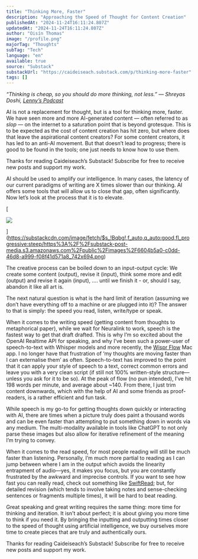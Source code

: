 ```yaml
---
title: "Thinking More, Faster"
description: "Approaching the Speed of Thought for Content Creation"
publishedAt: "2024-11-24T16:11:24.807Z"
updatedAt: "2024-11-24T16:11:24.807Z"
author: "Oisín Thomas"
image: "/profile.png"
majorTag: "Thoughts"
subTag: "Tech"
language: "en"
available: true
source: "Substack"
substackUrl: "https://caideiseach.substack.com/p/thinking-more-faster"
tags: []
---
```


_“Thinking is cheap, so you should do more thinking, not less.” — Shreyas Doshi, [Lenny’s Podcast](https://www.youtube.com/watch?v=atS060bNpE0)_

AI is not a replacement for thought, but is a tool for thinking more, faster. We have seen more and more AI-generated content — often referred to as _slop_ — on the internet to a saturation point that is beyond grotesque. This is to be expected as the cost of content creation has hit zero, but where does that leave the aspirational content creators? For some content creators, it has led to an anti-AI movement. But that doesn’t lead to progress; there is good to be found in the tools; one just needs to know how to use them.

Thanks for reading Caideiseach’s Substack! Subscribe for free to receive new posts and support my work.

AI should be used to amplify our intelligence. In many cases, the latency of our current paradigms of writing are X times slower than our thinking. AI offers some tools that will allow us to close that gap, often significantly. Now let’s look at the process that it is to elevate.

[

![](https://substack-post-media.s3.amazonaws.com/public/images/6604b5a0-c0dd-46d8-a999-f08f41d571a8_742x694.png)



](https://substackcdn.com/image/fetch/$s_!Bqbg!,f_auto,q_auto:good,fl_progressive:steep/https%3A%2F%2Fsubstack-post-media.s3.amazonaws.com%2Fpublic%2Fimages%2F6604b5a0-c0dd-46d8-a999-f08f41d571a8_742x694.png)

The creative process can be boiled down to an input-output cycle: We create some content (output), revise it (input), think some more and edit (output) and revise it again (input), …. until we finish it - or, should I say, abandon it like all art is.

The next natural question is what is the hard limit of iteration (assuming we don’t have everything off to a machine or are plugged into it)? The answer to that is simply: the speed you read, listen, write/type or speak.

When it comes to the writing speed (getting content from thoughts to metaphorical paper), while we wait for Neuralink to work, speech is the fastest way to get that draft drafted. This is why I’m so excited about the OpenAI Realtime API for speaking, and why I’ve been such a power-user of speech-to-text with Whisper models and more recently, the [Wispr Flow](https://www.flowvoice.ai/) Mac app. I no longer have that frustration of ‘my thoughts are moving faster than I can externalise them’ as often. Speech-to-text has improved to the point that it can apply your style of speech to a text, correct common errors and leave you with a very clean script (if still not 100% written-style structure—unless you ask for it to be so). At the peak of flow (no pun intended), I’ve hit 198 words per minute, and average about ~140. From there, I just trim content downwards, which with the help of AI and some friends as proof-readers, is a rather efficient and fun task.

While speech is my go-to for getting thoughts down quickly or interacting with AI, there are times when a picture truly does paint a thousand words and can be even faster than attempting to put something down in words via any medium. The multi-modality available in tools like ChatGPT to not only parse these images but also allow for iterative refinement of the meaning I’m trying to convey.

When it comes to the read speed, for most people reading will still be much faster than listening. Personally, I’m much more partial to reading as I can jump between where I am in the output which avoids the linearity entrapment of audio—yes, it makes you focus, but you are constantly frustrated by the awkward and imprecise controls. If you want to see how fast you can really read, check out something like [SwiftRead](https://swiftread.com/); but, for detailed revision (which tends to involve taking notes and sense-checking sentences or fragments multiple times), it will be hard to beat reading.

Great speaking and great writing requires the same thing: more time for thinking and iteration. It isn't about perfect; it is about giving you more time to think if you need it. By bringing the inputting and outputting times closer to the speed of thought using artificial intelligence, we buy ourselves more time to create pieces that are truly and authentically ours.

Thanks for reading Caideiseach’s Substack! Subscribe for free to receive new posts and support my work.

